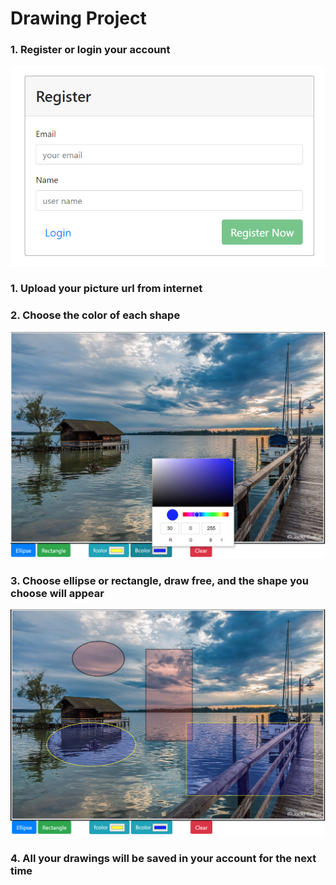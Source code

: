 <h1> Drawing Project </h1>

<h3>1. Register or login your account</h3>
<img src="https://github.com/yosefs1680/Drawing_Final_Project/blob/main/readme-pic/register.PNG">
<h3>1. Upload your picture url from internet</h3>
<h3>2. Choose the color of each shape</h3>
<img src="https://github.com/yosefs1680/Drawing_Final_Project/blob/main/readme-pic/colors.PNG">
<h3>3. Choose ellipse or rectangle, draw free, and the shape you choose will appear</h3>
<img src="https://github.com/yosefs1680/Drawing_Final_Project/blob/main/readme-pic/drawing.PNG">
<h3>4. All your drawings will be saved in your account for the next time</h3>

